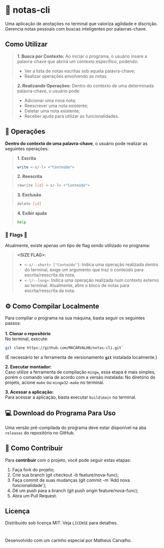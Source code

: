 # 📓 notas-cli
Uma aplicação de anotações no terminal que valoriza agilidade e discrição. Gerencia notas pessoais com buscas inteligentes por palavras-chave. <!--// usando SQLite como banco de dados embarcado.-->

## Como Utilizar
>**1. Busca por Contexto:** Ao iniciar o programa, o usuário insere a palavra-chave que abrirá um contexto específico, podendo:
>- Ver a lista de notas escritas sob aquela palavra-chave;
>- Realizar operações envolvendo as notas.

>**2. Realizando Operações:** Dentro do contexto de uma determinada palavra-chave, o usuário pode:
>- Adicionar uma nova nota;
>- Reescrever uma nota existente;
>- Deletar uma nota existente;
>- Receber ajuda para utilizar as funcionalidades.

## 🧰 Operações
**Dentro do contexto de uma palavra-chave**, o usuário pode realizar as seguintes operações:<br>
>**1. Escrita**
>```bash
>write <-s/-l> <"Conteúdo">
>```

>**2. Reescrita**
>```bash
>rewrite [id] <-s/-l> <"Conteúdo">
>```

>**3. Exclusão**
>```bash
>delete [id]
>```

>**4. Exibir ajuda**
>```bash
>help
>```

### 🚩 Flags 🚩
Atualmente, existe apenas um tipo de flag sendo utilizado no programa:
> **\<SIZE FLAG\>**:
> - `<-s/--short> ["Conteúdo"]`: Indica uma operação realizada dentro do terminal, exige um argumento que traz o conteúdo para escrita/reescrita da nota.
> - ``<-l/--long>``: Indica uma operação realizada num contexto externo ao terminal. Atualmente, abre o bloco de notas para escrita/reescrita da nota.

## ⚙️ Como Compilar Localmente
Para compilar o programa na sua máquina, basta seguir os seguintes passos:<br><br>
**1. Clonar o repositório**<br>
No terminal, execute:<br>
```bash
git clone https://github.com/MACARVALH0/notas-cli.git`
```
(É necessário ter a ferramenta de versionamento **`git`** instalada localmente.)

**2. Executar montador:**<br>
Caso utilize a ferramenta de compilação `mingw`, essa etapa é mais simples, porém o comando varia de acordo com a versão instalada: 
No diretório do projeto, acione `make` ou `mingw32-make` no terminal.<br>

**3. Acessar a aplicação:**<br>
Para acessar a aplicação, basta executar `build\main` no terminal.

## 💻 Download do Programa Para Uso
Uma versão pré-compilada do programa deve estar disponível na aba `releases` do repositório no GitHub.

## 🙋 Como Contribuir
Para **contribuir** com o projeto, você pode seguir estas etapas:
1. Faça fork do projeto;
2. Crie sua branch (git checkout -b feature/nova-func);
3. Faça commit de suas mudanças (git commit -m 'Add nova funcionalidade');
4. Dê um push para a branch (git push origin feature/nova-func);
5. Abra um Pull Request.

## Licença
Distribuído sob licença MIT. Veja `LICENSE` para detalhes.


#
Desenvolvido com um carinho especial por Matheus Carvalho.

